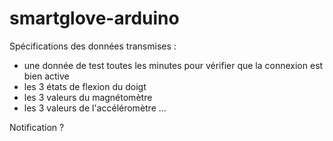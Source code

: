 # smartglove-arduino

Spécifications des données transmises :
- une donnée de test toutes les minutes pour vérifier que la connexion est bien active
- les 3 états de flexion du doigt
- les 3 valeurs du magnétomètre
- les 3 valeurs de l'accéléromètre
...

Notification ?
